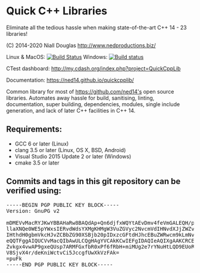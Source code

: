 # Quick C++ Libraries

Eliminate all the tedious hassle when making state-of-the-art C++ 14 - 23 libraries!

(C) 2014-2020 Niall Douglas http://www.nedproductions.biz/

Linux & MacOS: [![Build Status](https://travis-ci.org/ned14/quickcpplib.svg?branch=master)](https://travis-ci.org/ned14/quickcpplib) Windows: [![Build status](https://ci.appveyor.com/api/projects/status/8974h34i4i4233vy/branch/master?svg=true)](https://ci.appveyor.com/project/ned14/quickcpplib/branch/master)

CTest dashboard: http://my.cdash.org/index.php?project=QuickCppLib

Documentation: https://ned14.github.io/quickcpplib/

Common library for most of https://github.com/ned14's open source libraries. Automates away hassle for build, sanitising, linting, documentation, super building, dependencies, modules, single include generation, and lack of later C++ facilities in C++ 14.

## Requirements:
- GCC 6 or later (Linux)
- clang 3.5 or later (Linux, OS X, BSD, Android)
- Visual Studio 2015 Update 2 or later (Windows)
- cmake 3.5 or later

## Commits and tags in this git repository can be verified using:
<pre>
-----BEGIN PGP PUBLIC KEY BLOCK-----
Version: GnuPG v2

mDMEVvMacRYJKwYBBAHaRw8BAQdAp+Qn6djfxWQYtAEvDmv4feVmGALEQH/pYpBC
llaXNQe0WE5pYWxsIERvdWdsYXMgKHMgW3VuZGVyc2NvcmVdIHNvdXJjZWZvcmdl
IHthdH0gbmVkcHJvZCBbZG90XSBjb20pIDxzcGFtdHJhcEBuZWRwcm9kLmNvbT6I
eQQTFggAIQUCVvMacQIbAwULCQgHAgYVCAkKCwIEFgIDAQIeAQIXgAAKCRCELDV4
Zvkgx4vwAP9gxeQUsp7ARMFGxfbR0xPf6fRbH+miMUg2e7rYNuHtLQD9EUoR32We
V8SjvX4r/deKniWctvCi5JccgfUwXkVzFAk=
=puFk
-----END PGP PUBLIC KEY BLOCK-----
</pre>
